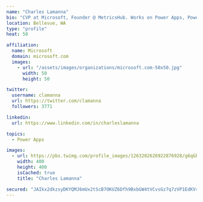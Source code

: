 ```yaml
---
name: "Charles Lamanna"
bio: "CVP at Microsoft, Founder @ MetricsHub. Works on Power Apps, Power Automate, Power Virtual Agent, Common Data Service and Dynamics 365."
location: Bellevue, WA
type: "profile"
heat: 50

affiliation:
  name: Microsoft
  domain: microsoft.com
  images:
    - url: "/assets/images/organizations/microsoft.com-50x50.jpg"
      width: 50
      height: 50

twitter:
  username: clamanna
  url: https://twitter.com/clamanna
  followers: 3771

linkedin:
  url: https://www.linkedin.com/in/charleslamanna

topics:
  - Power Apps

images:
  - url: https://pbs.twimg.com/profile_images/1263202626922876928/g6qGbHZ-_400x400.jpg
    width: 400
    height: 400
    isCached: true
    title: "Charles Lamanna"

secured: "JAIkx2dkzsyDKYQMJ6mUx2tScB7OKUZ6Dfh9BxbGW4tVCvsGz7q7zVP1EdKVr12EVZPVirvHw8QVW+DHGQWAOs9FzonDg4O702AuNGxyc98kZcocoZ4OZYYEmfIFVGnERccP+N0RXKhnPHbUxM4BT1Aaal5MrNgOi4yTC3GQ3XR3uabC2uJd4C6x+cskc3Deaahlge/yzneBCxXfmRGMtNS0juqKaFkSL7jQd9BmbzD8JHxtehGzLbFRjVW3NBrbt4abVj1OrNWbakCnRXVurRYP8EY5x/e/BK53krZ4DOrg85GMu6cUovsWy94k2j5gBDObJ//WtRiYsHOOrPTulfcRWS7QxJO/FsRZlFncmXMngff5jOcfJu5nwahQ/dUa6mpBIG2P4qvkKu6zOJHy49+NMp7Dxrelgdoi/Rm1hnI=;sExDhmRp3eGHBNQgvqYk5Q=="
---
```


